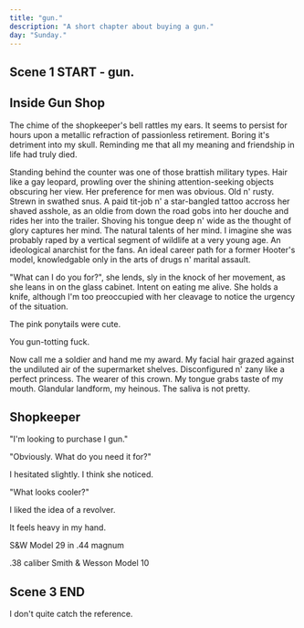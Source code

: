 ```yaml
---
title: "gun."
description: "A short chapter about buying a gun."
day: "Sunday."
---
```


## Scene 1 START - gun.

<!--
### Wallet Monologue.

You stare at your wallet. Your wallet stares back. There's flashes of money but it's terribly lack. So you give it your lust. A sign of your love. An abundance of lithe and a home in your bust. For the loyalty of heart. For your new best friend. For a shuckle of mildew. In a chive of pretend. Yet your offering is paltry. Without charm. Without pride. As it lingers for a cure. A kick in it's stride. So you worship these notes. The validation of their crisp. Upon a smooth lilac surface. You suffer without a kiss. As you embrace its harsh judgement. Striking pickle n' fear. So as to be a better person. The one you call dear. It creeds. You blare. Our ceremony in dissociation. Amongst a decoration of colour and quantifiable misassociation. Fickle n' gold. The mystique of a millionaire. At a fraction of the lie, so your reality must bear. So now in your wallet. You notice nothing but jewel. Your wallet is lordship. The priest of your cruel. Tickle me lucky. Tickle me vain. The disdain of your linger. The savage of your pain. Curiously plith. Pity in its crumb. A venture of foam upon a lilith of numb. Devoid. Of. All. Culture.

### Describe Tampons / Milo

The weekly shop. Danger's Harper Quinn. I walk past a packet of tampons. The beauty aisle. A menstrual sensation enthralled in the candid exasperation of a desperate lowlife. A murky sign of affection. Nostalgia's golden trickle upon which dazzles the senses into a premium-grade dust. Reminding you of just how weak you truly are. I'd chew on em' if they didn't remind me so much of Milo. Her erratic touch. The boiled ingenuity of a misanthropic mind, washed against an afflictive sleaze of mindless inconsequence. I suppose I wanted to hold her. Embrace her. Call her nice things. Perhaps more than she herself wanted to be held or spoken to, as an ode to my own quixotic desires, now working against me in a defective ward of malevolent circumstance. Hospitalised. Desecrating the basis of my one true love. Locking her away in a blighted cage of impractical pursuits, never to be realised in any sort of modern interpretation again. Stupid sop. I think I should get chips. Should I get chips? I mean, have chips ever done anyone any harm? At least as far as I can tell, chips have been a fantastic contribution towards national GDP. Aside from fat people. I wouldn't fuck a fat person, but at least in buying a packet today, I'm effectively denying some huffer out there from partaking any further in this madness of self-abuse. Allow me to assist, fat whore. As I push aside some walking tub of lard to gain access to my precious potato. Aaaaaaand, I no longer felt like eating chips anymore. Silly me.

I walk past a young couple. They seem happy. Healthy. Despair. Reason to self-annihilate. I respond by plunging my hand into a bubbling vat of corrugated butter. Drowning my sorrows in the creamy goodness of a pasturised opulence. The ice cream in my hand melts, matching the temperature of my soul. I feel sick. Their laughter was svelte. Sleek. You could feel it in their presence. Maybe it was the feeling of co-existence itself. The apparition of gurn n' chunk, splitting together in a rolling cylinder of tempered aurelia. Yet how did I fit into all of this? Who would be my other half? Perhaps that young, desirable stewardess standing over there deciding on which brand of toilet paper she'd rather squirt, or was I destined to remained pauper in this perversion of public space? I continued to stew in my unending jealousy. Alternating between pudding and sadness.

I grasped at a forlorn packet of two-minute noodles, wishing instead that it was a girlfriend. Although I guess noodles offered a similar comfort. Twiddle n' warmth in it's deciduous long strands, as they curl around your tongue in a yellow melt of fine-grained perfection. Then I thought of Milo. Then my body sank. Caving into it's interior. De-pitted for all it was worth. My face became both truly petrified, yet ambivalent to the premise of life itself. Stark in it's seltzer. Inanimate in it's shapelessness. Reimagined in it's waucht quaff of satanic fear. I assured myself it was okay. Perhaps Milo would appear from behind the vast refrigeration of milk and other lactose-intolerant odities to tell me that everything was okay. With a smile thrown in for good measure. It didn't happen. But thank god the apple pie was on special. It would go well with the week-old cream in the fridge.

### Describe the store

I wasn't exactly sure why I came to the supermarket. "Maintain minimal function," reads a menacing teleprompter inside my head. HA. I decide to ignore it. Although peppy in my remarks, at the very least I hadn't lost my sarcasm. An American staple akin to pouring ketchup upon an improvised bed of al dente pasta. My stomach churned a little. Ultimately, it wouldn't have made much of a difference if I'd simply perished right here. Right now. In amongst the fresh produce of leeks and limes jeering at my soul. Encouraging a nearby stampede of avocados to steal, rape and pleasure, as I conveniently fade away in the soles of these overpriced shoes, to be permanently transfixed onto a tombstone made from soot n' bone. I needed to concentrate. Pronto.

With one hand on my narcissistic plea beat begrudgingly against the clap of my jaw, it was clear I needed an edge. A plastic edge with a plantain for violence. I clawed my way through the interior of the store, fighting my thoughts in a chasm of pre-harvested fear. Now left in the capable hands of consumerist advertising to guide me towards an ideal set of nutritional choices. My foot takes one step into what seems like a vernacular of aluminum cans and toasted boxes. Sheen upon the loneliness of these infirmary white aisles and their gloss of duclaire, radiating an unrelenting eleutheromania of UV into the cornea of my eye. Incinerating all bacteria amongst the cardboard cities of crackers n' blue pastries drifting in amongst the discount stickers begging for your boutique. I place my hand on a bag of coffee. Do I even drink coffee? Well, I do now. As I placed the item half-willingly into the cusp of my basket, now beginning to weigh me down.

Poultry. Meat. I needed meat. To be a real man holdin' a real pair o' hardy beans. A hunk o' skunk. Gnawin' through a steady chain of solid proteins, brash with a side o' neurasthenic glue to hold the fucker down n' squirm. I yank my basket forward in a jocular struggle, as a roasted chicken grabs me by the throat in an impetuous deathmatch to the end. Cutting into my wiring. Daring me to breathe. Insinuous in it's aromatic disparity of citrus and marmalade preserve. Gulag treats. Creamy pasta salad. The chef has declared himself bankrupt as my mouth concaves into an uncommunicative liquidation of tarty flare. Wham! Bam! Thank you ma'am. Tins of reconstituted tallow invite my arteries into a underground debutante gall of grease n' slut. Clog me, baby. Hold me n' fuck me into a co-op of shame. Privy me to a tomato mash of insatiable rage. Homoerotic in it's besotted miscare. Crunch. Crunch. Cunrhc. Forget the greens. The antioxidonts. N' pick up a bunch o' yellows n' chow n' gloat it down sideways, you fuckin' mutt. The gook chokes. Another beautiful entry into the fraught boredom now mottling your larynx, purchased and prepared with these hands of candour. Siphoning themselves through a network of stomaches even ol' Uncle John couldn't have known how to SCARE. Mac n' Cheese was fair game, and although I was unsure as to how I was going to haul several dozen boxes back to my front door, I at least made the effort to upgrade my hand carrier to a fully-fledged shopping cart. Mission accomplished, cunt.

### Describe the checkout

I proceed to the checkout. A greasy teenager in tight jeans greets me. Her camel toe snarls back. Grouched in a perinephritis of bad brie. Masticating under the pressure of an abusive father. Ulcerating in a moistened shrill of pubescent displeasure. My mouth dries like a Turkish prune. Her gunt glistens back. Reflecting upon the lacerated tiger stripes of her purple arms. Spaced-out like a fuckin' smurf. I certainly wouldn't have fucked her mother. That trailer trash causing my foreskin to malt in disgust. I swallow the regurgitated corn in the back of my throat. It quenches a nine. Her pudgy body was like gazing into a dysfunctional projector for the disfigured. Lips the size of banana trees. Her mulled hair, as thin as a deceased whore on the cusp of payday. It smelt of dried cum, and not the cute kind you find on young children. I grab an item from my shopping cart and I place it onto the conveyor belt. A feminist's nightmare. She passes me a dry look of contempt. Nice one, honey. As she barely lifts her lumpy arms in order to scan the on-coming onslaught of vague nutrition, which she wanted nothing more than to smother her thick face with n' call it fair play. Caught in a mind of cardboard, she stands there dreaming of throat-fucking a freshly-cut cantalope, straight from the hands of a rough industrialist. Nice n' dykie, as they say. Her camel toe loosens, as pieces of gunk fall out of her vagina and onto the floor below. What a glorious day to be alive in this half-wit therapy of mind-boggling dismay. I make sure she doesn't crush the two-minute noodles with her gargantuan lesbian hands. Fuck those hands. In noodles we trust.

## Scene 1 END

####

## Scene 2 START

## Describe Mall.

Bright lights n' dazzlin' situations. The croon was neigh, and I was neither here. Nor there. Lost inside the slipstream of a fernlike observation. Slurpin' a 30 cent cup o' Calder Joe's. The inferior granulose of a flocculent bean, flung against the cold chill of a resplendent respirator. Grindin'. Scramble. Tweakin' coffee in the back o' my tongue. That fucker was a cancer waitin' to happen, whether I liked it or not. Croak. My neck picks up the regatta of a strong wind. I turn behind me. My silhouette follows. A thought captures my attention. I place my hand in my left pocket, searcching for a joint I rolled earlier in the AM. It was like tryin' a find a needle in a gaystack. The homophobia really ROCKS it. Who knows, maybe I'd receive one o' them free NASCAR-inspired blow-job if I continued the spontaneity. Boy, you could really taste the wet in this cup. Fuck off Calder Joe. I'm sick of your tasteless shit. The cup hits the bin and the drizzle fucks the floor. Sounds like a mall problem, so fuck off.

A child runs towards his mother, exasperating his lungs with a repetitive tune. That narcissistic cunt. Full of useless joy, as the young wizard bites into a Jackie Bar. Blurring his anemic body into a peripheral vision of wonky convolution. If I was man enough I'd walk over to him and snap his frail legs in two. Using em' as chopsticks for the fuckin' revolution. Watch out, folks. That Asian man over there has a degree. Burn em'. I stare down at the spangle of my shoes. Covered in a laceless kind of folly. Then I look up and all around me. The lights n' their embolden. The applaud of it's Proud Capitalism™. I suppose the mall truly was a man-made pleasure to be thrust at all times, at all hours of the day. Plaid in it's finicky pasta-like tendrils. Sloppin' fun across a smorgasboard of spendin' n' vacation for the whole family to employ. Need a fuckin' haircut? Well, our next available DILF will try he best, as he scrapes the semen from his asshole in an attempt to make you look swill. Tea shops. Sex shops. Chop shops. All kinds of roundish goods, designed to infiltrate n' swallow. The loamy scrunge begins it's cause. 2nd floor, and to your right. It's a bit like intercourse, without the encounter. Thank god for used condoms.

## A Gun shop.

As I walked my way through the lights, groceries in hand like a single-income mother with a penchant for refinanced cigarettes. I couldn't help but notice the misfit of teens, huddled together in a recreation of barrack mockery. Standing ironically outside a gun shop, with a look of innocence in their eyes. Ready for an orgy of cuddles, high-fructose corn syrup and bad memes. The pale chubby one was holding an oversized Pikachu. Probably as a substitute for her botched self-esteem, laid to rest by a life of unwanted negligence. I could picture it now. She was a future webcam model without the features of a model. The poor brook of a rogue varicose vein, smothered in a consortium of dark eyeliner and homebrand lasagne sauce. She would have fucked a child if she had to, in a smother of desperation even a palette of canned cellulose couldn't replicate. The heartfelt struggle of an incompetent teeny-bopper. If I were an adept pick-up artist I would have been able to swoop in and convinced her to exchange her hymen for a packet Pokémon trading cards, so she could post about it on her clandestine blog for the unadjusted. I suppose I didn't have the sense to put her out of her misery. No one wants to be raped by a flaccid cock, not even the saddest in society.

Soon the girl loses my attention. I mean, I'd already had a quick wank in the bathroom stall earlier and the weight of these groceries were killing me. Instead, a Remington Model 870 pump-action shotgun catches my eye in the window of the gun shop. Knowing the name of which made me feel incredibly smart, even though it was clearly printed on the window in decorative chalk marker. The Remington Model 870 pump-action shotgun was the kind of gun that wanted to be held. To be pointed into the forehead of another living being, in gratitude of their overwhelming patience, as you deliver a lethal buckshot in-between its concerned worried eyes. Cautious of the intense amount of leverage abiding in your quibble arms. A feeling only permitted during war time, as well as the occassional Federal shootout. Of course, truth was that I actually knew nothing about guns. I mean, what purpose could one have with a firearm? Perhaps it would make me cool. An irreversible punch. As a symbol of status. The ultimate dare against our largely unarmed population. I was intrigued. It felt like I was in an ol' Western in the middle of the Navada desert. Scout upon the rolling hills of Route 405, fit for a stranger with a glock n' a gall for danger. An attractive thematic construct to ponder. The perfect companion to my thoughts. I made my way to the store entrance, hinge upon an unviable level of sexualisation which would make it's way into my words, one way or another. The plast had begun.

-->

## Inside Gun Shop

The chime of the shopkeeper's bell rattles my ears. It seems to persist for hours upon a metallic refraction of passionless retirement. Boring it's detriment into my skull. Reminding me that all my meaning and friendship in life had truly died.

Standing behind the counter was one of those brattish military types. Hair like a gay leopard, prowling over the shining attention-seeking objects obscuring her view. Her preference for men was obvious. Old n' rusty. Strewn in swathed snus. A paid tit-job n' a star-bangled tattoo accross her shaved asshole, as an oldie from down the road gobs into her douche and rides her into the trailer. Shoving his tongue deep n' wide as the thought of glory captures her mind. The natural talents of her mind. I imagine she was probably raped by a vertical segment of wildlife at a very young age. An ideological anarchist for the fans. An ideal career path for a former Hooter's model, knowledgable only in the arts of drugs n' marital assault.

"What can I do you for?", she lends, sly in the knock of her movement, as she leans in on the glass cabinet. Intent on eating me alive. She holds a knife, although I'm too preoccupied with her cleavage to notice the urgency of the situation.


The pink ponytails were cute.


You gun-totting fuck.


Now call me a soldier and hand me my award. My facial hair grazed against the undiluted air of the supermarket shelves. Disconfigured n' zany like a perfect princess. The wearer of this crown. My tongue grabs taste of my mouth. Glandular landform, my heinous. The saliva is not pretty.

## Shopkeeper


"I'm looking to purchase I gun."

"Obviously. What do you need it for?"

I hesitated slightly. I think she noticed.

"What looks cooler?"

I liked the idea of a revolver.

It feels heavy in my hand.

S&W Model 29 in .44 magnum

.38 caliber Smith & Wesson Model 10


## Scene 3 END



I don't quite catch the reference.
